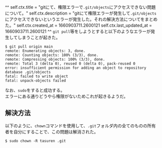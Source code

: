 ^^
self.ctx.title = "gitにて、権限エラーで`.git/objects`にアクセスできない問題について。"
self.ctx.description = "gitにて権限エラーが発生して`.git/objects`にアクセスできないというエラーが発生した。それの解決方法についてをまとめた。"
self.ctx.created_at = 1660903711.2600121
self.ctx.last_updated_at = 1660903711.2600121
^^
`git pull`等をしようとすると以下のようなエラーが発生してしまうことが起きた。  

```shell
$ git pull origin main
remote: Enumerating objects: 3, done.
remote: Counting objects: 100% (3/3), done.
remote: Compressing objects: 100% (3/3), done.
remote: Total 3 (delta 0), reused 0 (delta 0), pack-reused 0
error: insufficient permission for adding an object to repository database .git/objects
fatal: failed to write object
fatal: unpack-objects failed
```
なお、`sudo`をすると成功する。  
エラーにある通りどうやら権限がないためこれが起きるようだ。  

## 解決方法
以下のように、`chown`コマンドを使用して、`.git`フォルダ内の全てのものの所有者を自分にすることで、この問題は解消された。  

```shell
$ sudo chown -R tasuren .git
```
